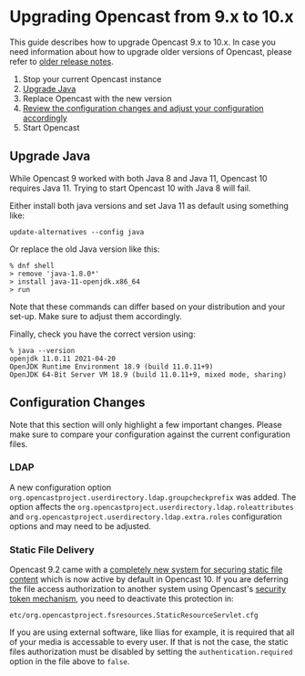 Upgrading Opencast from 9.x to 10.x
===================================

This guide describes how to upgrade Opencast 9.x to 10.x.
In case you need information about how to upgrade older versions of Opencast,
please refer to [older release notes](https://docs.opencast.org).

1. Stop your current Opencast instance
2. [Upgrade Java](#upgrade-java)
3. Replace Opencast with the new version
4. [Review the configuration changes and adjust your configuration accordingly](#configuration-changes)
5. Start Opencast


Upgrade Java
------------

While Opencast 9 worked with both Java 8 and Java 11, Opencast 10 requires Java 11.
Trying to start Opencast 10 with Java 8 will fail.

Either install both java versions and set Java 11 as default using something like:

```
update-alternatives --config java
```

Or replace the old Java version like this:

```
% dnf shell
> remove 'java-1.8.0*'
> install java-11-openjdk.x86_64
> run
```

Note that these commands can differ based on your distribution and your set-up.
Make sure to adjust them accordingly.

Finally, check you have the correct version using:

```
% java --version
openjdk 11.0.11 2021-04-20
OpenJDK Runtime Environment 18.9 (build 11.0.11+9)
OpenJDK 64-Bit Server VM 18.9 (build 11.0.11+9, mixed mode, sharing)
```


Configuration Changes
---------------------

Note that this section will only highlight a few important changes.
Please make sure to compare your configuration against the current configuration files.

### LDAP

A new configuration option `org.opencastproject.userdirectory.ldap.groupcheckprefix` was added.
The option affects the `org.opencastproject.userdirectory.ldap.roleattributes` and
`org.opencastproject.userdirectory.ldap.extra.roles` configuration options and may need to be adjusted.

### Static File Delivery

Opencast 9.2 came with a [completely new system for securing static file content](configuration/serving-static-files.md)
which is now active by default in Opencast 10. If you are deferring the file access authorization to another system
using Opencast's [security token mechanism](configuration/stream-security.md), you need to deactivate this protection
in:

```
etc/org.opencastproject.fsresources.StaticResourceServlet.cfg
```

If you are using external software, like Ilias for example, it is required that all of your media is accessable to every user. If that is not the case, the static files authorization must be disabled by setting the `authentication.required` option in the file above to `false`.
